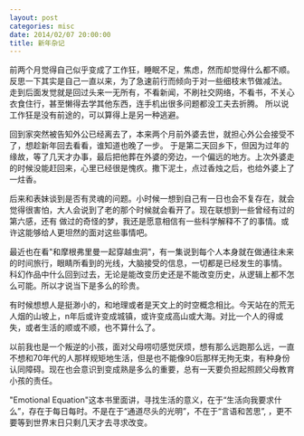 ```yaml
---
layout: post
categories: misc
date: 2014/02/07 20:00:00
title: 新年杂记
---
```


前两个月觉得自己似乎变成了工作狂，睡眠不足，焦虑，然而却觉得什么都不顺。反思一下其实是自己一直以来，为了急速前行而倾向于对一些细枝末节做减法。
走到后面发觉就是回过头来一无所有，不看新闻，不刷社交网络，不看书，不关心衣食住行，甚至懒得去学其他东西，连手机出很多问题都没工夫去折腾。
所以说工作狂是没有前途的，可以算得上是另一种逃避。

回到家突然被告知外公已经离去了，本来两个月前外婆去世，就担心外公会接受不了，想趁新年回去看看，谁知道也晚了一步。
于是第二天回乡下，但因为过年的缘故，等了几天才办事，最后把他葬在外婆的旁边，一个偏远的地方。上次外婆走的时候没能赶回来，心里已经很是愧疚。撒下泥土，点过香烛之后，也给外婆上了一炷香。

后来和表妹谈到是否有灵魂的问题。小时候一想到自己有一日也会不复存在，就会觉得很害怕，大人会说到了老的那个时候就会看开了。现在联想到一些曾经有过的第六感，还有 做过的奇怪的梦，我还是愿意相信有一些科学解释不了的事情。或许这能够给人更坦然的面对这些事情吧。

最近也在看"和摩根弗里曼一起穿越虫洞"，有一集说到每个人本身就在做通往未来的时间旅行，眼睛所看到的光线，大脑接受的信息，一切都是已经发生的事情。
科幻作品中什么回到过去，无论是能改变历史还是不能改变历史，从逻辑上都不怎么可能。所以才说当下是多么的珍贵。

有时候想想人是挺渺小的，和地理或者是天文上的时空概念相比。今天站在的荒无人烟的山坡上，n年后或许变成城镇，或许变成高山或大海。对比一个人的得或失，或者生活的顺或不顺，也不算什么了。

以前我也是一个叛逆的小孩，面对父母唠叨感觉厌烦，想有那么远跑那么远，一直不想和70年代的人那样规矩地生活，但是也不能像90后那样无拘无束，有种身份认同障碍。现在也会意识到变成熟是多么的重要，总有一天要负担起照顾父母教育小孩的责任。

"Emotional Equation"这本书里面讲，寻找生活的意义，在于“生活向我要求什么”，存在于每日每时。不是在于“通道尽头的光明”，不在于“言语和苦思”, ，更不要等到世界末日只剩几天才去寻求改变。


